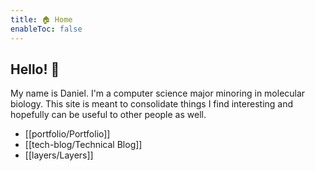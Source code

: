 ```yaml
---
title: 🏠 Home
enableToc: false
---
```

## Hello! 👋
My name is Daniel. I'm a computer science major minoring in molecular biology. This site is meant to consolidate things I find interesting and hopefully can be useful to other people as well. 

- [[portfolio/Portfolio]]
- [[tech-blog/Technical Blog]]
- [[layers/Layers]]

